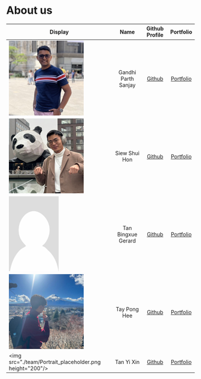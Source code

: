 # About us
| Display | Name | Github Profile | Portfolio 
|--------|:----:|:--------------:|:---------:|
|<img src="./team/Parth Image.JPG" height="200"/> | Gandhi Parth Sanjay | [Github](https://github.com/ParthGandhiNUS) | [Portfolio](https://ay2324s2-cs2113-t13-3.github.io/tp/team/parthgandhinus.html)|
|<img src="./team/blackmirag3.jpg" height="200"/> |  Siew Shui Hon  | [Github](https://github.com/blackmirag3)  | [Portfolio](https://ay2324s2-cs2113-t13-3.github.io/tp/team/blackmirag3.html)|
|<img src="./team/Portrait_placeholder.png" height="200"/> | Tan Bingxue Gerard  | [Github](https://github.com/#5alalal47)  |  [Portfolio](https://ay2324s2-cs2113-t13-3.github.io/tp/team/alalal47.html)|
|<img src="./team/tayponghee.png" height="200"/> | Tay Pong Hee  | [Github](https://github.com/tayponghee) | [Portfolio](https://ay2324s2-cs2113-t13-3.github.io/tp/team/tayponghee.html)|
|<img src="./team/Portrait_placeholder.png height="200"/> |  Tan Yi Xin  | [Github](https://github.com/Cryolian) | [Portfolio](https://ay2324s2-cs2113-t13-3.github.io/tp/team/cryolian.html)|